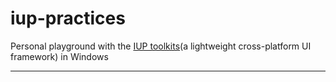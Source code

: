 iup-practices
=============

Personal playground with the [IUP toolkits][iup](a lightweight cross-platform UI framework) in Windows


 ---
[iup]: http://www.tecgraf.puc-rio.br/iup/
